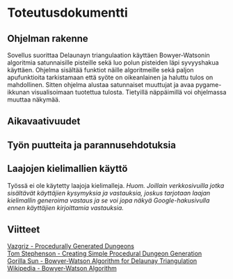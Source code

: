 # Toteutusdokumentti  

## Ohjelman rakenne  

Sovellus suorittaa Delaunayn triangulaation käyttäen Bowyer-Watsonin algoritmia satunnaisille pisteille sekä luo polun pisteiden läpi syvyyshakua käyttäen. Ohjelma sisältää funktiot näille algoritmeille sekä paljon apufunktioita tarkistamaan että syöte on oikeanlainen ja haluttu tulos on mahdollinen. Sitten ohjelma alustaa satunnaiset muuttujat ja avaa pygame-ikkunan visualisoimaan tuotettua tulosta. Tietyillä näppäimillä voi ohjelmassa muuttaa näkymää.  


## Aikavaativuudet  

## Työn puutteita ja parannusehdotuksia  

## Laajojen kielimallien käyttö  

Työssä ei ole käytetty laajoja kielimalleja. *Huom. Joillain verkkosivuilla jotka sisältävät käyttäjien kysymyksia ja vastauksia, joskus tarjotaan laajan kielimallin generoima vastaus ja se voi jopa näkyä Google-hakusivulla ennen käyttäjien kirjoittamia vastauksia.*  

## Viitteet  
[Vazgriz - Procedurally Generated Dungeons](https://vazgriz.com/119/procedurally-generated-dungeons)  
[Tom Stephenson - Creating Simple Procedural Dungeon Generation](https://www.tomstephensondeveloper.co.uk/post/creating-simple-procedural-dungeon-generation)  
[Gorilla Sun - Bowyer-Watson Algorithm for Delaunay Triangulation](https://www.gorillasun.de/blog/bowyer-watson-algorithm-for-delaunay-triangulation/)  
[Wikipedia - Bowyer-Watson Algorithm](https://en.wikipedia.org/wiki/Bowyer%E2%80%93Watson_algorithm)  
